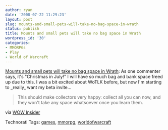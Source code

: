 ```yaml
---
author: ryan
date: '2008-07-22 11:29:23'
layout: post
slug: mounts-and-small-pets-will-take-no-bag-space-in-wrath
status: publish
title: Mounts and small pets will take no bag space in Wrath
wordpress_id: '30'
categories:
- MMORPGs
- Play
- World of Warcraft
---
```


[Mounts and small pets will take no bag space in
Wrath](http://www.wowinsider.com/2008/07/22/mounts-and-small-pets-will-take-no-bag-space-in-wrath/):
As one commenter says, it's "Christmas in July!" I will have so much bag
and bank space freed up due to this. I was a bit excited about WoTLK
before, but now I'm starting to \_really\_ want my beta invite...

> This should make collectors very happy: collect all you can now, and
> they won't take any space whatsoever once you learn them.

via [WOW
Insider](http://www.wowinsider.com/2008/07/22/mounts-and-small-pets-will-take-no-bag-space-in-wrath/)

Technorati Tags: [games](http://www.technorati.com/tag/games),
[mmorpg](http://www.technorati.com/tag/mmorpg),
[worldofwarcraft](http://www.technorati.com/tag/worldofwarcraft)
